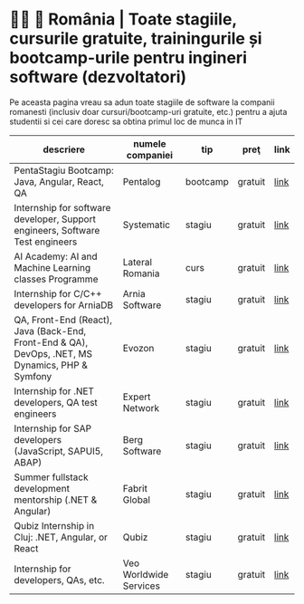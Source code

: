 # 👨‍💻 🚀 România | Toate stagiile, cursurile gratuite, trainingurile și bootcamp-urile pentru ingineri software (dezvoltatori)

Pe aceasta pagina vreau sa adun toate stagiile de software la companii romanesti (inclusiv doar cursuri/bootcamp-uri
gratuite, etc.) pentru a ajuta studentii si cei care doresc sa obtina primul loc de munca in IT

| descriere                                                                                        | numele companiei       | tip      | preţ    | link                                                                                                                               |
|--------------------------------------------------------------------------------------------------|------------------------|----------|---------|------------------------------------------------------------------------------------------------------------------------------------|
| PentaStagiu Bootcamp: Java, Angular, React, QA                                                   | Pentalog               | bootcamp | gratuit | [link](https://digital-platform.pentalog.com/pentastagiu-brasov-registration.html)                                                 |
| Internship for software developer, Support engineers, Software Test engineers                    | Systematic             | stagiu   | gratuit | [link](https://systematic.com/en-gb/careers/early-careers/internship-in-romania/)                                                  |
| AI Academy: AI and Machine Learning classes Programme                                            | Lateral Romania        | curs     | gratuit | [link](https://www.facebook.com/Lateral.Romania/photos/a.120557274809217/1114963732035228/)                                        |
| Internship for C/C++ developers for ArniaDB                                                      | Arnia Software         | stagiu   | gratuit | [link](https://www.arnia.com/jobs/internship-arniadb/)                                                                             |
| QA, Front-End (React), Java (Back-End, Front-End & QA), DevOps, .NET, MS Dynamics, PHP & Symfony | Evozon                 | stagiu   | gratuit | [link](https://www.evozon.com/internship-info/)                                                                                    |
| Internship for .NET developers, QA test engineers                                                | Expert Network         | stagiu   | gratuit | [link](https://expertnetwork.eu/careers-internships/)                                                                              |
| Internship for SAP developers (JavaScript, SAPUI5, ABAP)                                         | Berg Software          | stagiu   | gratuit | [link](https://www.linkedin.com/posts/berg-computers-srl_internship-sapdevelopment-opportunity-activity-6929684261557927936-ytCm/) |
| Summer fullstack development mentorship (.NET & Angular)                                         | Fabrit Global          | stagiu   | gratuit | [link](https://fabritglobal.com/careers/internship/)                                                                               |
| Qubiz Internship in Cluj: .NET, Angular, or React                                                | Qubiz                  | stagiu   | gratuit | [link](https://hey.qubiz.com/internship/)                                                                                          |
| Internship for developers, QAs, etc.                                                             | Veo Worldwide Services | stagiu   | gratuit | [link](https://veocareers.recruitee.com/entry-level-jobs-and-internships?utm_source=devstart.xyz)                                  |

